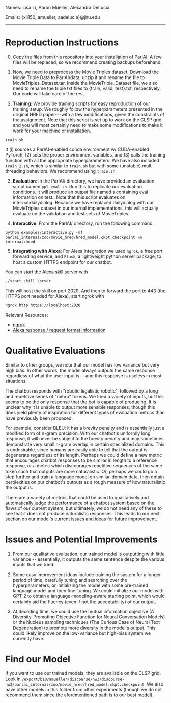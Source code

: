 Names: Lisa Li, Aaron Mueller, Alexandra DeLucia

Emails: {xli150, amueller, aadelucia}@jhu.edu

-------------------------------------------------------------

# Reproduction Instructions

0. Copy the files from this repository into your installation of ParlAI. A few files will be replaced, so we recommend creating backups beforehand.

1. Now, we need to preprocess the Movie Triples dataset. 
Download the Movie Triple Data to ParlAI/data, unzip it and rename the file to MovieTriples_Dataset.tar. Inside the MovieTriple_Dataset file, we also need to rename the triple txt files to {train, valid, test}.txt, respectively. Our code will take care of the rest.

2.  **Training**: 
We provide training scripts for easy reproduction of our training setup. We roughly follow the hyperparameters presented in the original HRED paper---with a few modifications, given the constraints of the assignment. Note that this script is set up to work on the CLSP grid, and you will most certainly need to make some modifications to make it work for your machine or installation.
```
train.sh
```
It (i) sources a ParlAI-enabled conda environment w/ CUDA-enabled PyTorch, (2) sets the proper environment variables, and (3) calls the training function with all the appropriate hyperparameters. We have also included `train_2.sh`, which is similar to `train.sh` but with some (unstable) multi-threading behaviors. We recommend using `train.sh`. 

3. **Evaluation**:
In the ParlAI/ directory, we have provided an evaluation script named `ppl_eval.sh`. Run this to replicate our evaluation conditions. It will produce an output file named `s` containing eval information on test.:
Note that this script evaluates on internal:dailydialog. Because we have replaced dailydialog with our MovieTriples dataset in our internal implementations, this will actually evaluate on the validation and test sets of MovieTriples.


4. **Interactive**:
From the ParlAI/ directory, run the following command:
```
python examples/interactive.py -mf parlai_internal/zoo/movie_hred/hred_model.ckpt.checkpoint -m internal:hred
```

5. **Integrating with Alexa**:
For Alexa integration we used `ngrok`, a free port forwarding service, and `Flask`, a lightweight python server package, to host a custom HTTPS endpoint for our chatbot. 

You can start the Alexa skill server with
```
./start_skill_server
```
This will host the skill on port 2020. And then to forward the port to 443 (the HTTPS port needed for Alexa), start ngrok with 
```
ngrok http https://localhost:2020
```

Relevant Resources:  

* [ngrok](https://ngrok.com/docs) 
* [Alexa response / request format information](https://developer.amazon.com/en-US/docs/alexa/custom-skills/request-and-response-json-reference.html)


# Qualitative Evaluations
Similar to other groups, we note that our model has low variance but very high bias. In other words, the model always outputs the same response regardless of what the user input is---and this response is useless in most situations.

The chatbot responds with "robotic legalistic robotic", followed by a long and repetitive series of "nehru" tokens. We tried a variety of inputs, but this seems to be the only response that the bot is capable of producing. It is unclear why it is unable to output more sensible responses, though this does yield plenty of inspiration for different types of evaluation metrics than have previously been proposed.

For example, consider BLEU: it has a brevity penalty and is essentially just a modified form of n-gram precision. With our chatbot's uniformly long response, it will never be subject to the brevity penalty and may sometimes demonstrate very small n-gram overlap in certain specialized domains. This is undesirable, since humans are easily able to tell that the output is degenerate regardless of its length. Perhaps we could define a new metric that encourages chatbot responses to be similar in length to a reference response, or a metric which discourages repetitive sequences of the same token such that outputs are more naturalistic. Or, perhaps we could go a step further and train a language model on similar-domain data, then obtain perplexities on our chatbot's outputs as a rough measure of how naturalistic the output is.

There are a variety of metrics that could be used to qualitatively and automatically judge the performance of a chatbot system based on the flaws of our current system, but ultimately, we do not need any of these to see that it does not produce naturalistic responses. This leads to our next section on our model's current issues and ideas for future improvement.


# Issues and Potential Improvements
1. From our qualitative evaluation, our trained model is outputting with little variance -- essentially, it outputs the same sentence despite the various inputs that we tried.

2. Some easy improvement ideas include training the system for a longer period of time; carefully tuning and searching over the hyperparameters; or initializing the model with some pre-trained language model and then fine-tuning. We could initialize our model with GPT-2 to obtain a language-modeling-aware starting point, which would certainly aid the fluency (even if not the acceptability) of our output.

3. At decoding time, we could use the mutual information objective (A Diversity-Promoting Objective Function for Neural Conversation Models) or the Nucleus sampling techniques (The Curious Case of Neural Text Degeneration) to promote more diversity in the model's output. This could likely improve on the low-variance but high-bias system we currently have.


# Find our Model
If you want to use our trained models, they are available on the CLSP grid. Look in `/export/b10/amueller/discourse/hw3/discourse-hw3/parlai_internal/zoo/movie_hred/hred_model.ckpt.checkpoint`. We also have other models in this folder from other experiments (though we do not recommend them since the aforementioned path is to our best model).
